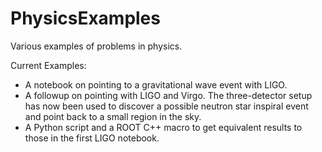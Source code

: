 # PhysicsExamples
Various examples of problems in physics.

Current Examples:
 - A notebook on pointing to a gravitational wave event with LIGO.
 - A followup on pointing with LIGO and Virgo. The three-detector setup has now been used to discover a possible neutron star inspiral event and point back to a small region in the sky.
 - A Python script and a ROOT C++ macro to get equivalent results to those in the first LIGO notebook.
